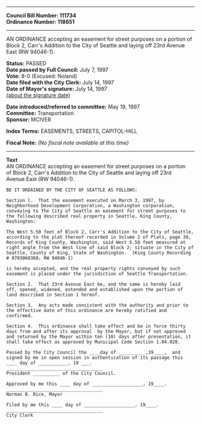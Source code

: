 * * * * *  
  
**Council Bill Number: [](#h0)[](#h2)111734**   
**Ordinance Number: 118651**  
  
* * * * *  
  
AN ORDINANCE accepting an easement for street purposes on a portion of Block 2, Carr's Addition to the City of Seattle and laying off 23rd Avenue East (RW 94046-1).  
  
**Status:** PASSED   
**Date passed by Full Council:** July 7, 1997   
**Vote:** 8-0 (Excused: Noland)   
**Date filed with the City Clerk:** July 14, 1997   
**Date of Mayor's signature:** July 14, 1997   
[(about the signature date)](/~public/approvaldate.htm)   
  
  
**Date introduced/referred to committee:** May 19, 1997   
**Committee:** Transportation   
**Sponsor:** MCIVER   
  
**Index Terms:** EASEMENTS, STREETS, CAPITOL-HILL  
  
**Fiscal Note:** *(No fiscal note available at this time)*  
  
* * * * *  
  
**Text**  
    AN ORDINANCE  accepting an easement for street purposes on a portion  
    of Block 2, Carr's Addition to the City of Seattle and laying off 23rd  
    Avenue East (RW 94046-1).  
  
    BE IT ORDAINED BY THE CITY OF SEATTLE AS FOLLOWS:  
  
    Section l.  That the easement executed on March 3, 1997, by  
    Neighborhood Development Corporation, a Washington corporation,  
    conveying to The City of Seattle an easement for street purposes to  
    the following described real property in Seattle, King County,  
    Washington:  
  
    The West 5.50 feet of Block 2, Carr's Addition to the City of Seattle,  
    according to the plat thereof recorded in Volume 2 of Plats, page 39,  
    Records of King County, Washington, said West 5.50 feet measured at  
    right angle from the West line of said Block 2; situate in the City of  
    Seattle, County of King, State of Washington.  (King County Recording  
    # 9703060368; RW 94046-1)  
  
    is hereby accepted, and the real property rights conveyed by such  
    easement is placed under the jurisdiction of Seattle Transportation.  
  
    Section 2.  That 23rd Avenue East be, and the same is hereby laid  
    off, opened, widened, extended and established upon the portion of  
    land described in Section 1 hereof.  
  
    Section 3.  Any acts made consistent with the authority and prior to  
    the effective date of this ordinance are hereby ratified and  
    confirmed.  
  
    Section 4.  This ordinance shall take effect and be in force thirty  
    days from and after its approval  by the Mayor, but if not approved  
    and returned by the Mayor within ten (10) days after presentation, it  
    shall take effect as approved by Municipal Code Section 1.04.020.  
  
    Passed by the City Council the ____day of __________,19____,  and  
    signed by me in open session in authentication of its passage this  
    ____ day of ___________, 19 ___.  
    ____________________________________  
    President __________ of the City Council.  
  
    Approved by me this ____ day of ___________________, 19____.  
    ____________________________________  
    Norman B. Rice, Mayor  
  
    Filed by me this ____ day of ___________________, 19____.  
    ____________________________________  
    City Clerk  
